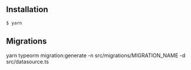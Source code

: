 ## Installation

```bash
$ yarn
```

## Migrations

yarn typeorm migration:generate -n src/migrations/MIGRATION_NAME -d src/datasource.ts

